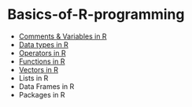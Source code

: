 # Basics-of-R-programming

* [Comments & Variables in R](https://github.com/kaushalpowar/Basics-of-R-programming/blob/bf8236faba63b1b69718bdcd36395e33172b8ed6/comments-variables-in-r.ipynb)
* [Data types in R](https://github.com/kaushalpowar/Basics-of-R-programming/blob/5fc60a10aa2ef3387502bbbcc15afc385baf4369/data-types-in-r.ipynb)
* [Operators in R](https://github.com/kaushalpowar/Basics-of-R-programming/blob/a639d97b2adf1d6e067bb4a9d0ef9d99c9fbdb30/operators-in-r.ipynb)
* [Functions in R](https://github.com/kaushalpowar/Basics-of-R-programming/blob/d21e97f42b8fd37c8c1899c4c170717e1c70126f/functions-in-r.ipynb)
* [Vectors in R](https://github.com/kaushalpowar/Basics-of-R-programming/blob/08b4605293880ee6ae24731f0bbaa7e7e00f8935/vectors-in-r.ipynb)
* Lists in R
* Data Frames in R
* Packages in R
